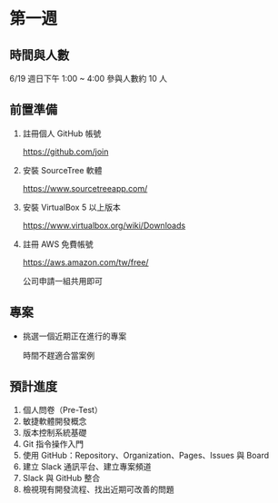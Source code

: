 # 第一週

## 時間與人數

6/19 週日下午 1:00 ~ 4:00
參與人數約 10 人

## 前置準備

1. 註冊個人 GitHub 帳號

   https://github.com/join

2. 安裝 SourceTree 軟體

   https://www.sourcetreeapp.com/

3. 安裝 VirtualBox 5 以上版本

   https://www.virtualbox.org/wiki/Downloads

4. 註冊 AWS 免費帳號

   https://aws.amazon.com/tw/free/

   公司申請一組共用即可

## 專案

* 挑選一個近期正在進行的專案

  時間不趕適合當案例

## 預計進度

1. 個人問卷（Pre-Test）
2. 敏捷軟體開發概念
3. 版本控制系統基礎
4. Git 指令操作入門
5. 使用 GitHub：Repository、Organization、Pages、Issues 與 Board
6. 建立 Slack 通訊平台、建立專案頻道
7. Slack 與 GitHub 整合
8. 檢視現有開發流程、找出近期可改善的問題
